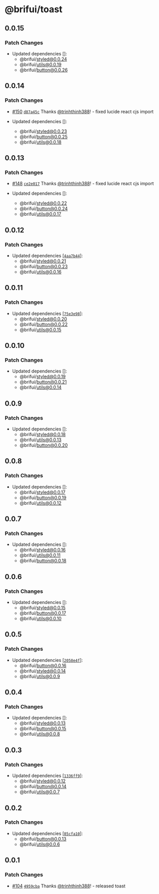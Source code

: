 # @brifui/toast

## 0.0.15

### Patch Changes

- Updated dependencies []:
  - @brifui/styled@0.0.24
  - @brifui/utils@0.0.19
  - @brifui/button@0.0.26

## 0.0.14

### Patch Changes

- [#150](https://github.com/brifui-org/brif-ui/pull/150) [`d87a45c`](https://github.com/brifui-org/brif-ui/commit/d87a45c4856d3a1e0b73a4d5f874b1c10dc0f406) Thanks [@trinhthinh388](https://github.com/trinhthinh388)! - fixed lucide react cjs import

- Updated dependencies []:
  - @brifui/styled@0.0.23
  - @brifui/button@0.0.25
  - @brifui/utils@0.0.18

## 0.0.13

### Patch Changes

- [#148](https://github.com/brifui-org/brif-ui/pull/148) [`ce2e017`](https://github.com/brifui-org/brif-ui/commit/ce2e0178d1119fe9aed587e9f238872736e45d04) Thanks [@trinhthinh388](https://github.com/trinhthinh388)! - fixed lucide react cjs import

- Updated dependencies []:
  - @brifui/styled@0.0.22
  - @brifui/button@0.0.24
  - @brifui/utils@0.0.17

## 0.0.12

### Patch Changes

- Updated dependencies [[`4aa7b44`](https://github.com/brifui-org/brif-ui/commit/4aa7b44b68988dda525a04e03e2f23473298d31b)]:
  - @brifui/styled@0.0.21
  - @brifui/button@0.0.23
  - @brifui/utils@0.0.16

## 0.0.11

### Patch Changes

- Updated dependencies [[`75e3e98`](https://github.com/brifui-org/brif-ui/commit/75e3e98212ce4c30442827d1195dd8b48572e74b)]:
  - @brifui/styled@0.0.20
  - @brifui/button@0.0.22
  - @brifui/utils@0.0.15

## 0.0.10

### Patch Changes

- Updated dependencies []:
  - @brifui/styled@0.0.19
  - @brifui/button@0.0.21
  - @brifui/utils@0.0.14

## 0.0.9

### Patch Changes

- Updated dependencies []:
  - @brifui/styled@0.0.18
  - @brifui/utils@0.0.13
  - @brifui/button@0.0.20

## 0.0.8

### Patch Changes

- Updated dependencies []:
  - @brifui/styled@0.0.17
  - @brifui/button@0.0.19
  - @brifui/utils@0.0.12

## 0.0.7

### Patch Changes

- Updated dependencies []:
  - @brifui/styled@0.0.16
  - @brifui/utils@0.0.11
  - @brifui/button@0.0.18

## 0.0.6

### Patch Changes

- Updated dependencies []:
  - @brifui/styled@0.0.15
  - @brifui/button@0.0.17
  - @brifui/utils@0.0.10

## 0.0.5

### Patch Changes

- Updated dependencies [[`2058e4f`](https://github.com/brifui-org/brif-ui/commit/2058e4f4fc43139d9b13322c5c50b49f43dc2f28)]:
  - @brifui/button@0.0.16
  - @brifui/styled@0.0.14
  - @brifui/utils@0.0.9

## 0.0.4

### Patch Changes

- Updated dependencies []:
  - @brifui/styled@0.0.13
  - @brifui/button@0.0.15
  - @brifui/utils@0.0.8

## 0.0.3

### Patch Changes

- Updated dependencies [[`1336ff9`](https://github.com/brifui-org/brif-ui/commit/1336ff9dd99899e54da1bd4bfa77168c14c4e662)]:
  - @brifui/styled@0.0.12
  - @brifui/button@0.0.14
  - @brifui/utils@0.0.7

## 0.0.2

### Patch Changes

- Updated dependencies [[`85cfa10`](https://github.com/brifui-org/brif-ui/commit/85cfa10cca6ad3b3de2d48004e8517068c91df33)]:
  - @brifui/button@0.0.13
  - @brifui/utils@0.0.6

## 0.0.1

### Patch Changes

- [#104](https://github.com/brifui-org/brif-ui/pull/104) [`4959cba`](https://github.com/brifui-org/brif-ui/commit/4959cba818b5598ddbaf09b3d68e6c7b28fc4a71) Thanks [@trinhthinh388](https://github.com/trinhthinh388)! - released toast
